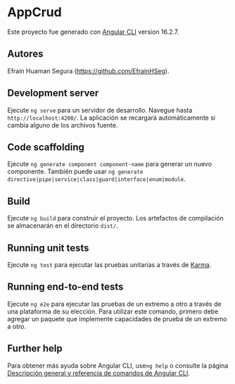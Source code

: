 # AppCrud

Este proyecto fue generado con [Angular CLI](https://github.com/angular/angular-cli) version 16.2.7.

## Autores
Efrain Huaman Segura (https://github.com/EfrainHSeg).

## Development server

Ejecute `ng serve` para un servidor de desarrollo. Navegue hasta  `http://localhost:4200/`. La aplicación se recargará automáticamente si cambia alguno de los archivos fuente.

## Code scaffolding

Ejecute `ng generate component component-name` para generar un nuevo componente. También puede usar  `ng generate directive|pipe|service|class|guard|interface|enum|module`.

## Build

Ejecute `ng build` para construir el proyecto. Los artefactos de compilación se almacenarán en el directorio `dist/`.

## Running unit tests

Ejecute `ng test` para ejecutar las pruebas unitarias a través de  [Karma](https://karma-runner.github.io).

## Running end-to-end tests

Ejecute `ng e2e` para ejecutar las pruebas de un extremo a otro a través de una plataforma de su elección. Para utilizar este comando, primero debe agregar un paquete que implemente capacidades de prueba de un extremo a otro.

## Further help

Para obtener más ayuda sobre Angular CLI, use`ng help` o consulte la página [Descripción general y referencia de comandos de Angular CLI](https://angular.io/cli).
